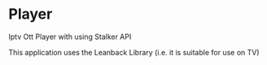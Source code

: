 # Player
Iptv Ott Player with using Stalker API 


This application uses the Leanback Library (i.e. it is suitable for use on TV)
